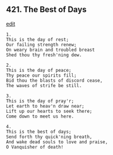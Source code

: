 
## 421.  The Best of Days
[edit](https://docs.google.com/document/d/1hHu6C4lN5MVOX98toTzROPVX5IOdN6H3/edit?mode=html)



    1.
    This is the day of rest;
    Our failing strength renew;
    On weary brain and troubled breast
    Shed thou thy fresh'ning dew.

    2.
    This is the day of peace;
    Thy peace our spirits fill;
    Bid thou the blasts of discord cease,
    The waves of strife be still.

    3.
    This is the day of pray'r;
    Let earth to heav'n draw near;
    Lift up our hearts to seek there;
    Come down to meet us here.

    4.
    This is the best of days;
    Send forth thy quick'ning breath,
    And wake dead souls to love and praise,
    O Vanquisher of death!
